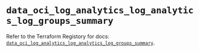 # `data_oci_log_analytics_log_analytics_log_groups_summary`

Refer to the Terraform Registory for docs: [`data_oci_log_analytics_log_analytics_log_groups_summary`](https://registry.terraform.io/providers/oracle/oci/6.18.0/docs/data-sources/log_analytics_log_analytics_log_groups_summary).
